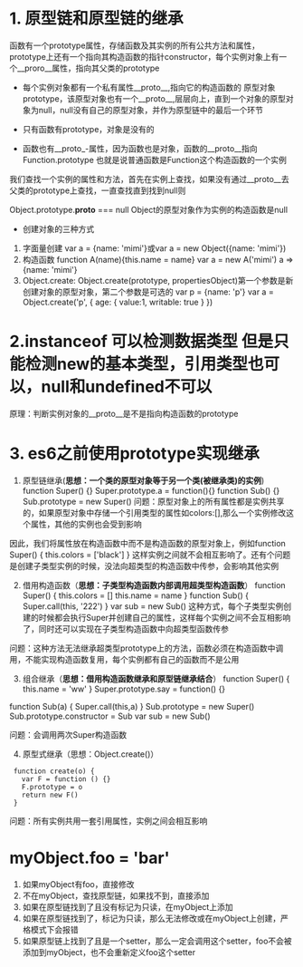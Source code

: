 # 1. 原型链和原型链的继承
函数有一个prototype属性，存储函数及其实例的所有公共方法和属性，prototype上还有一个指向其构造函数的指针constructor，每个实例对象上有一个__proro__属性，指向其父类的prototype

- 每个实例对象都有一个私有属性__proto__,指向它的构造函数的 原型对象prototype，该原型对象也有一个__proto__,层层向上，直到一个对象的原型对象为null，null没有自己的原型对象，并作为原型链中的最后一个环节

- 只有函数有prototype，对象是没有的
- 函数也有__proto_-属性，因为函数也是对象，函数的__proto__指向Function.prototype
 也就是说普通函数是Function这个构造函数的一个实例

我们查找一个实例的属性和方法，首先在实例上查找，如果没有通过__proto__去父类的prototype上查找，一直查找直到找到null则

Object.prototype.__proto__ === null Object的原型对象作为实例的构造函数是null

- 创建对象的三种方式
 1. 字面量创建 var a = {name: 'mimi'}或var a = new Object({name: 'mimi'})
 2. 构造函数 function A(name){this.name = name} var a = new A('mimi')
  a => {name: 'mimi'}
 3. Object.create: Object.create(prototype, propertiesObject)第一个参数是新创建对象的原型对象，第二个参数是可选的 var p = {name: 'p'} var a = Object.create('p', {
   age: {
     value:1,
     writable: true
   }
 })
# 2.instanceof  可以检测数据类型 但是只能检测new的基本类型，引用类型也可以，null和undefined不可以
原理：判断实例对象的__proto__是不是指向构造函数的prototype


# 3. es6之前使用prototype实现继承
1. 原型链继承(**思想：一个类的原型对象等于另一个类(被继承类)的实例**)
function Super() {}
Super.prototype.a = function(){}
function Sub() {}
Sub.prototype = new Super()
问题：原型对象上的所有属性都是实例共享的，如果原型对象中存储一个引用类型的属性如colors:[],那么一个实例修改这个属性，其他的实例也会受到影响

因此，我们将属性放在构造函数中而不是构造函数的原型对象上，例如function Super() { this.colors = ['black'] } 这样实例之间就不会相互影响了。还有个问题是创建子类型实例的时候，没法向超类型的构造函数中传参，会影响其他实例

2. 借用构造函数（**思想：子类型构造函数内部调用超类型构造函数**）
function Super() {
    this.colors = []
    this.name = name
}
function Sub() {
    Super.call(this, '222')
}
 var sub = new Sub()
 这种方式，每个子类型实例创建的时候都会执行Super并创建自己的属性，这样每个实例之间不会互相影响了，同时还可以实现在子类型构造函数中向超类型函数传参

 问题：这种方法无法继承超类型prototype上的方法，函数必须在构造函数中调用，不能实现构造函数复用，每个实例都有自己的函数而不是公用

 3. 组合继承（**思想：借用构造函数继承和原型链继承结合**）
 function Super() {
     this.name = 'ww'
 }
 Super.prototype.say = function() {}

 function Sub(a) {
     Super.call(this,a)
 }
 Sub.prototype = new Super()
 Sub.prototype.constructor = Sub
 var sub = new Sub()

问题：会调用两次Super构造函数

 4. 原型式继承（思想：Object.create()）
 ```
  function create(o) {
    var F = function () {}
    F.prototype = o
    return new F()
  }
 ```
问题：所有实例共用一套引用属性，实例之间会相互影响

# myObject.foo = 'bar'

1. 如果myObject有foo，直接修改
2. 不在myObject，查找原型链，如果找不到，直接添加
3. 如果在原型链找到了且没有标记为只读，在myObject上添加
4. 如果在原型链找到了，标记为只读，那么无法修改或在myObject上创建，严格模式下会报错
5. 如果原型链上找到了且是一个setter，那么一定会调用这个setter，foo不会被添加到myObject，也不会重新定义foo这个setter

